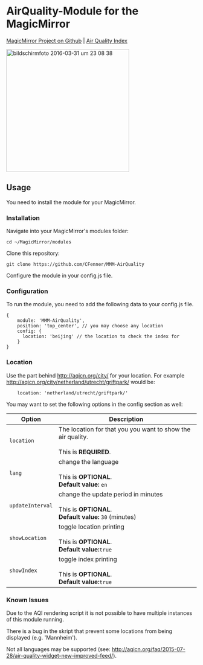# AirQuality-Module for the MagicMirror

[MagicMirror Project on Github](https://github.com/MichMich/MagicMirror) | [Air Quality Index](http://aqicn.org/here/)

<img width="325" alt="bildschirmfoto 2016-03-31 um 23 08 38" src="https://cloud.githubusercontent.com/assets/9592452/14190991/b8a5de12-f795-11e5-8d5d-593bbf4e4e3c.png">

## Usage 

You need to install the module for your MagicMirror.

### Installation

Navigate into your MagicMirror's modules folder:

```shell
cd ~/MagicMirror/modules
```
Clone this repository:
```shell
git clone https://github.com/CFenner/MMM-AirQuality
```
Configure the module in your config.js file.

### Configuration

To run the module, you need to add the following data to your config.js file.

```
{
	module: 'MMM-AirQuality',
	position: 'top_center', // you may choose any location
	config: {
	  location: 'beijing' // the location to check the index for
	}
}
```
### Location
Use the part behind http://aqicn.org/city/ for your location.
For example http://aqicn.org/city/netherland/utrecht/griftpark/ would be:
```
	location: 'netherland/utrecht/griftpark/'
```

You may want to set the following options in the config section as well:

| Option |  Description | 
|---|---|
| `location` | The location for that you you want to show the air quality.<br><br>This is **REQUIRED**.| 
| `lang` | change the language<br><br>This is **OPTIONAL**.<br>**Default value:** `en` | 
| `updateInterval` |  change the update period in minutes<br><br>This is **OPTIONAL**.<br>**Default value:** `30` (minutes) | 
| `showLocation` | toggle location printing<br><br>This is **OPTIONAL**.<br>**Default value:**`true` |
| `showIndex` | toggle index printing<br><br>This is **OPTIONAL**.<br>**Default value:**`true` | 

### Known Issues

Due to the AQI rendering script it is not possible to have multiple instances of this module running.

There is a bug in the skript that prevent some locations from being displayed (e.g. 'Mannheim'). 

Not all languages may be supported (see: http://aqicn.org/faq/2015-07-28/air-quality-widget-new-improved-feed/).
